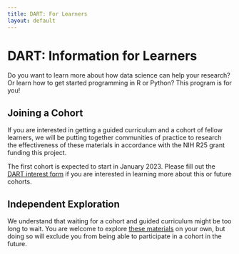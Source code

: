 ```yaml
---
title: DART: For Learners
layout: default
---
```


# DART: Information for Learners

Do you want to learn more about how data science can help your research? Or learn how to get started programming in R or Python? This program is for you!

## Joining a Cohort

If you are interested in getting a guided curriculum and a cohort of fellow learners, we will be putting together communities of practice to research the effectiveness of these materials in accordance with the NIH R25 grant funding this project.

The first cohort is expected to start in January 2023. Please fill out the [DART interest form](https://redcap.chop.edu/surveys/?s=FPHWFNEA9KN3HERF) if you are interested in learning more about this or future cohorts.

## Independent Exploration

We understand that waiting for a cohort and guided curriculum might be too long to wait. You are welcome to explore [these materials](list_of_modules) on your own, but doing so will exclude you from being able to participate in a cohort in the future.
